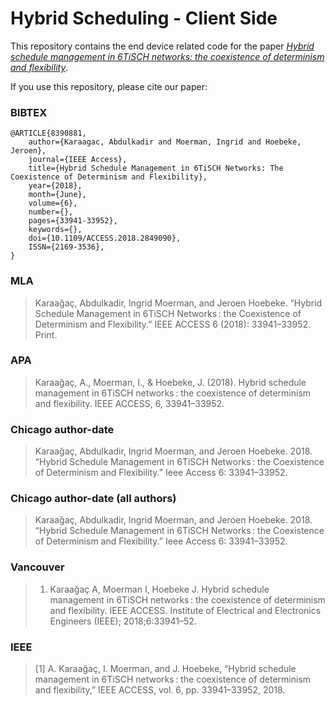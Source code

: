 # Hybrid Scheduling - Client Side

This repository contains the end device related code for the paper *[Hybrid schedule management in 6TiSCH networks: the coexistence of determinism and flexibility](https://ieeexplore.ieee.org/document/8390881)*.

If you use this repository, please cite our paper:

### BIBTEX ###
```
@ARTICLE{8390881,  
    author={Karaagac, Abdulkadir and Moerman, Ingrid and Hoebeke, Jeroen},  
    journal={IEEE Access},   
    title={Hybrid Schedule Management in 6TiSCH Networks: The Coexistence of Determinism and Flexibility},   
    year={2018},
    month={June},  
    volume={6},  
    number={},  
    pages={33941-33952},   
    keywords={},  
    doi={10.1109/ACCESS.2018.2849090},  
    ISSN={2169-3536},  
}
```

### MLA ###
> Karaağaç, Abdulkadir, Ingrid Moerman, and Jeroen Hoebeke. “Hybrid Schedule Management in 6TiSCH Networks : the Coexistence of Determinism and Flexibility.” IEEE ACCESS 6 (2018): 33941–33952. Print.
### APA ###
> Karaağaç, A., Moerman, I., & Hoebeke, J. (2018). Hybrid schedule management in 6TiSCH networks : the coexistence of determinism and flexibility. IEEE ACCESS, 6, 33941–33952.
### Chicago author-date ###
> Karaağaç, Abdulkadir, Ingrid Moerman, and Jeroen Hoebeke. 2018. “Hybrid Schedule Management in 6TiSCH Networks : the Coexistence of Determinism and Flexibility.” Ieee Access 6: 33941–33952.
### Chicago author-date (all authors) ###
> Karaağaç, Abdulkadir, Ingrid Moerman, and Jeroen Hoebeke. 2018. “Hybrid Schedule Management in 6TiSCH Networks : the Coexistence of Determinism and Flexibility.” Ieee Access 6: 33941–33952.
### Vancouver ###
> 1. Karaağaç A, Moerman I, Hoebeke J. Hybrid schedule management in 6TiSCH networks : the coexistence of determinism and flexibility. IEEE ACCESS. Institute of Electrical and Electronics Engineers (IEEE); 2018;6:33941–52.
### IEEE ###
> [1] A. Karaağaç, I. Moerman, and J. Hoebeke, “Hybrid schedule management in 6TiSCH networks : the coexistence of determinism and flexibility,” IEEE ACCESS, vol. 6, pp. 33941–33952, 2018.